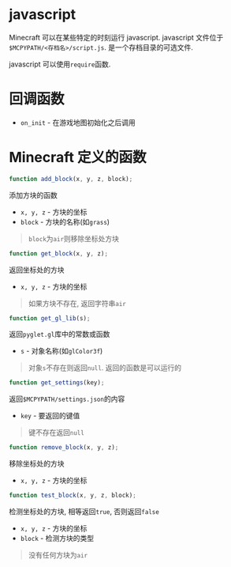 # javascript
Minecraft 可以在某些特定的时刻运行 javascript. javascript 文件位于`$MCPYPATH/<存档名>/script.js`. 是一个存档目录的可选文件.

javascript 可以使用`require`函数.

# 回调函数
- `on_init` - 在游戏地图初始化之后调用

# Minecraft 定义的函数
```javascript
function add_block(x, y, z, block);
```
添加方块的函数

- `x, y, z` - 方块的坐标
- `block` - 方块的名称(如`grass`)
> `block`为`air`则移除坐标处方块

```javascript
function get_block(x, y, z);
```
返回坐标处的方块

- `x, y, z` - 方块的坐标
> 如果方块不存在, 返回字符串`air`

```javascript
function get_gl_lib(s);
```
返回`pyglet.gl`库中的常数或函数

- `s` - 对象名称(如`glColor3f`)
> 对象`s`不存在则返回`null`. 返回的函数是可以运行的

```javascript
function get_settings(key);
```
返回`$MCPYPATH/settings.json`的内容

- `key` - 要返回的键值
> 键不存在返回`null`

```javascript
function remove_block(x, y, z);
```
移除坐标处的方块

- `x, y, z` - 方块的坐标

```javascript
function test_block(x, y, z, block);
```
检测坐标处的方块, 相等返回`true`, 否则返回`false`

- `x, y, z` - 方块的坐标
- `block` - 检测方块的类型
> 没有任何方块为`air`
